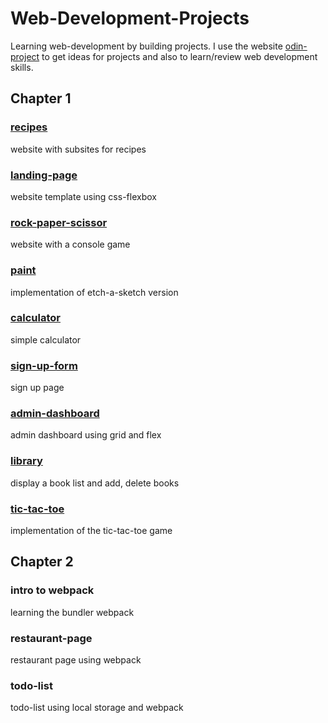 # Web-Development-Projects
Learning web-development by building projects. I use the website [odin-project](https://www.theodinproject.com/dashboard)
to get ideas for projects and also to learn/review web development skills.

## Chapter 1
### [recipes](./chapter1/1-recipes/)
website with subsites for recipes
### [landing-page](./chapter1/2-landing-page/)
website template using css-flexbox
### [rock-paper-scissor](./chapter1/3-rock-paper-scissor/)
website with a console game
### [paint](./chapter1/4-paint/)
implementation of etch-a-sketch version
### [calculator](./chapter1/5-calculator/)
simple calculator
### [sign-up-form](./chapter1/6-sign-up-form/)
sign up page
### [admin-dashboard](./chapter1/7-admin-dashboard/)
admin dashboard using grid and flex
### [library](./chapter1/8-library/)
display a book list and add, delete books
### [tic-tac-toe](./chapter1/9-tic-tac-toe/)
implementation of the tic-tac-toe game

## Chapter 2
### intro to webpack
learning the bundler webpack
### restaurant-page
restaurant page using webpack
### todo-list
todo-list using local storage and webpack
